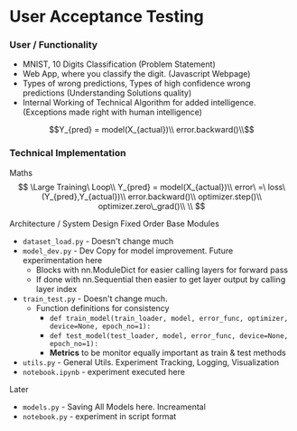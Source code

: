 # User Acceptance Testing

### User / Functionality
- MNIST, 10 Digits Classification (Problem Statement)
- Web App, where you classify the digit. (Javascript Webpage)
- Types of wrong predictions, Types of high confidence wrong predictions (Understanding Solutions quality)
- Internal Working of Technical Algorithm for added intelligence. (Exceptions made right with human intelligence)

```math
Y_{pred} = model(X_{actual})\\
error.backward()\\
```
### Technical Implementation
Maths
$$
\Large
Training\ Loop\\
Y_{pred} = model(X_{actual})\\
error\ =\ loss\ (Y_{pred},Y_{actual})\\
error.backward()\\
optimizer.step()\\
optimizer.zero\_grad()\\
\\
$$

Architecture / System Design
Fixed Order Base Modules
- `dataset_load.py` - Doesn't change much
- `model_dev.py` - Dev Copy for model improvement. Future experimentation here
	- Blocks with nn.ModuleDict for easier calling layers for forward pass
	- If done with nn.Sequential then easier to get layer output by calling layer index
- `train_test.py` - Doesn't change much. 
	- Function definitions for consistency
		- `def train_model(train_loader, model, error_func, optimizer, device=None, epoch_no=1):`
		- `def test_model(test_loader, model, error_func, device=None, epoch_no=1):`
		- **Metrics** to be monitor equally important as train & test methods
- `utils.py` - General Utils. Experiment Tracking, Logging, Visualization
- `notebook.ipynb` - experiment executed here

Later
- `models.py` - Saving All Models here. Increamental 
- `notebook.py` - experiment in script format



